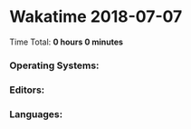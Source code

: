 # Wakatime 2018-07-07

Time Total: **0 hours 0 minutes**

### Operating Systems:

### Editors:

### Languages:

